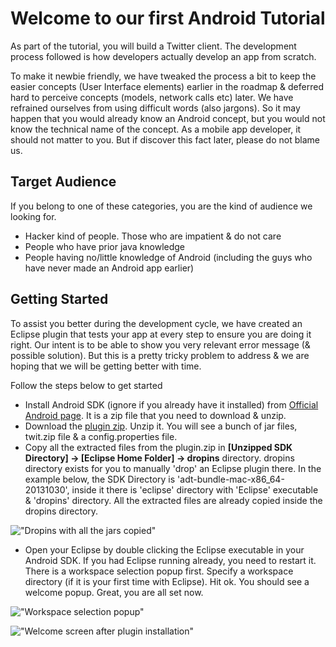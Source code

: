 # Welcome to our first Android Tutorial

As part of the tutorial, you will build a Twitter client. The development process followed is how developers actually develop an app from scratch. 

To make it newbie friendly, we have tweaked the process a bit to keep the easier concepts (User Interface elements) earlier in the roadmap & deferred hard to perceive concepts (models, network calls etc) later. We have refrained ourselves from using difficult words (also jargons). So it may happen that you would already know an Android concept, but you would not know the technical name of the concept. 
As a mobile app developer, it should not matter to you. But if discover this fact later, please do not blame us. 

## Target Audience

If you belong to one of these categories, you are the kind of audience we looking for.

* Hacker kind of people. Those who are impatient & do not care 
* People who have prior java knowledge
* People having no/little knowledge of Android (including the guys who have never made an Android app earlier)

## Getting Started

To assist you better during the development cycle, we have created an Eclipse plugin that tests your app at every step to ensure you are doing it right. Our intent is to be able to show you very relevant error message (& possible solution). But this is a pretty tricky problem to address & we are hoping that we will be getting better with time. 

Follow the steps below to get started

* Install Android SDK (ignore if you already have it installed) from [Official Android page](http://developer.android.com/sdk/index.html#download). It is a zip file that you need to download & unzip. 
* Download the [plugin zip](). Unzip it. You will see a bunch of jar files, twit.zip file & a config.properties file. 
* Copy all the extracted files from the plugin.zip in **[Unzipped SDK Directory] -> [Eclipse Home Folder] -> dropins** directory. dropins directory exists for you to manually 'drop' an Eclipse plugin there. In the example below, the SDK Directory is 'adt-bundle-mac-x86_64-20131030', inside it there is 'eclipse' directory with 'Eclipse' executable & 'dropins' directory. All the extracted files are already copied inside the dropins directory.

!["Dropins with all the jars copied"](/assets/twitter-client/dropins-location.png "Dropins with all the jars copied")

* Open your Eclipse by double clicking the Eclipse executable in your Android SDK. If you had Eclipse running already, you need to restart it. There is a workspace selection popup first. Specify a workspace directory (if it is your first time with Eclipse). Hit ok. You should see a welcome popup. Great, you are all set now.

!["Workspace selection popup"](/assets/twitter-client/plugin-installation-workspace.png "Workspace selection popup")

!["Welcome screen after plugin installation"](/assets/twitter-client/plugin-installation-welcome-popup.png "Welcome screen after plugin installation")
